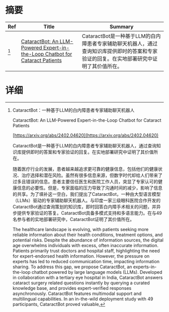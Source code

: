 # 摘要

| Ref | Title | Summary |
| --- | --- | --- |
| [^1] | [CataractBot: An LLM-Powered Expert-in-the-Loop Chatbot for Cataract Patients](https://arxiv.org/abs/2402.04620) | CataractBot是一种基于LLM的白内障患者专家辅助聊天机器人，通过查询知识库提供即时的答案和专家验证的回复。在实地部署研究中证明了其价值所在。 |

# 详细

[^1]: CataractBot：一种基于LLM的白内障患者专家辅助聊天机器人

    CataractBot: An LLM-Powered Expert-in-the-Loop Chatbot for Cataract Patients

    [https://arxiv.org/abs/2402.04620](https://arxiv.org/abs/2402.04620)

    CataractBot是一种基于LLM的白内障患者专家辅助聊天机器人，通过查询知识库提供即时的答案和专家验证的回复。在实地部署研究中证明了其价值所在。

    

    随着医疗行业的发展，患者越来越追求更可靠的健康信息，包括他们的健康状况、治疗选择和潜在风险。虽然有很多信息来源，但数字时代却给人们带来了过多且错误的信息。患者主要信任医生和医院工作人员，突显了专家认可的健康信息的必要性。但是，专家面临的压力导致了沟通时间的减少，影响了信息的共享。为了填补这一空白，我们提出了CataractBot，一种由大型语言模型（LLMs）驱动的专家辅助聊天机器人。与印度一家三级眼科医院合作开发的CataractBot通过查询策划的知识库，即时回答白内障手术相关的问题，并异步提供专家验证的答复。CataractBot具备多模式支持和多语言能力。在与49名参与者的实地部署研究中，CataractBot证明了其价值所在。

    The healthcare landscape is evolving, with patients seeking more reliable information about their health conditions, treatment options, and potential risks. Despite the abundance of information sources, the digital age overwhelms individuals with excess, often inaccurate information. Patients primarily trust doctors and hospital staff, highlighting the need for expert-endorsed health information. However, the pressure on experts has led to reduced communication time, impacting information sharing. To address this gap, we propose CataractBot, an experts-in-the-loop chatbot powered by large language models (LLMs). Developed in collaboration with a tertiary eye hospital in India, CataractBot answers cataract surgery related questions instantly by querying a curated knowledge base, and provides expert-verified responses asynchronously. CataractBot features multimodal support and multilingual capabilities. In an in-the-wild deployment study with 49 participants, CataractBot proved valuable,
    

